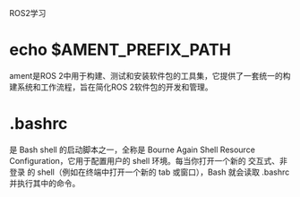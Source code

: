 ROS2学习

# echo $AMENT_PREFIX_PATH
ament是ROS 2中用于构建、测试和安装软件包的工具集，它提供了一套统一的构建系统和工作流程，旨在简化ROS 2软件包的开发和管理。

# .bashrc 
是 Bash shell 的启动脚本之一，全称是 Bourne Again Shell Resource Configuration，它用于配置用户的 shell 环境。每当你打开一个新的 交互式、非登录 的 shell（例如在终端中打开一个新的 tab 或窗口），Bash 就会读取 .bashrc 并执行其中的命令。